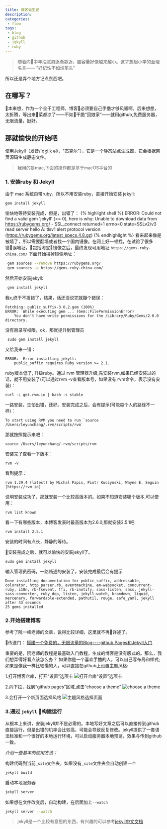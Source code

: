 ```yaml
---
title: 博客诞生记
description: 
categories:
 - flow
tags:
 - blog
 - github
 - jekyll
 - ruby
---
```


> 随着向中年油腻男逐渐靠近，脑容量好像越来越小。这才想起小学的至理名言——
>"好记性不如烂笔头"

所以还是弄个地方记点东西吧。
## 在哪写？

本来想，作为一个全干工程师，博客必须要自己手撸才够风骚啊。后来想想，太折腾，等出来菜都凉了——不如干脆“回娘家”——就用github,免费服务器，无限流量，挺好。

## 那就愉快的开始吧
使用Jekyll（发音/'dʒiːk əl/，"杰克尔"），它是一个静态站点生成器，它会根据网页源码生成静态文件。
>我用的是mac,下面的操作都是基于macOS平台的

### 1. 安装ruby 和 Jekyll
由于 mac 系统自带ruby，所以不用安装ruby，直接开始安装 jekyll:
```sh
gem install jekyll
```
愉快地等待安装完成，但是，出错了：
{% highlight shell %}
ERROR:  Could not find a valid gem 'jekyll' (>= 0), here is why:
          Unable to download data from https://rubygems.org/ - SSL_connect returned=1 errno=0 state=SSLv2/v3 read server hello A: tlsv1 alert protocol version (https://rubygems.org/latest_specs.4.8.gz)
{% endhighlight %}
看来起来像是被墙了，所以需要翻墙或者找一个国内镜像。在网上好一顿找，在试验了很多错误地址，包括淘宝镜像之后，最终发现可用地址 `https://gems.ruby-china.com/`
下面开始换掉镜像地址：
```sh
 gem sources --remove https://rubygems.org/
 gem sources -a https://gems.ruby-china.com/
```
然后开始安装jekyll:
```sh
 gem install jekyll
```
我x,终于不报错了，结果，话还没说完就蹦个错误：
```shell
Fetching: public_suffix-3.0.2.gem (100%)
ERROR:  While executing gem ... (Gem::FilePermissionError)
    You don't have write permissions for the /Library/Ruby/Gems/2.0.0 directory.
```
没有目录写权限，ok，那就提升到管理员
```shell
 sudo gem install jekyll
```
又给我来一错：
```shell
ERROR:  Error installing jekyll:
	public_suffix requires Ruby version >= 2.1.
```
ruby版本低了,
升级ruby。通过 rvm 管理器升级,先安装rvm,如果已经安装过的话，就不用安装了(可以通过rvm -v查看版本号，如果没有 rvm命令，表示没有安装)：
```shell
curl -L get.rvm.io | bash -s stable
```
一路安装，生怕出错，还好。安装完成之后，会有提示(可能每个人的路径不一样)：
```
To start using RVM you need to run `source /Users/leyunchang/.rvm/scripts/rvm`
```
那就按照提示来吧：
```shell
source /Users/leyunchang/.rvm/scripts/rvm
```
安装完了查看一下版本：
```shell
rvm -v
```
看到提示：
```shell
rvm 1.29.4 (latest) by Michal Papis, Piotr Kuczynski, Wayne E. Seguin [https://rvm.io]
```
说明安装成功了，那就安装一个比较高版本的。如果不知道安装哪个版本,可以使用：
```shell
rvm list known
```
看一下有哪些版本，本博客发表时最高版本为2.6.0,那就安装2.5.1吧:
```shell
rvm install 2.5.1
```
安装的时间有点长，静静的等待。

安装完成之后，就可以愉快的安装jekyll了。
```shell
sudo gem install jekyll
```
输入管理员密码，一路畅通的安装了。安装完成最后会有提示
```shell
Done installing documentation for public_suffix, addressable, colorator, http_parser.rb, eventmachine, em-websocket, concurrent-ruby, i18n, rb-fsevent, ffi, rb-inotify, sass-listen, sass, jekyll-sass-converter, ruby_dep, listen, jekyll-watch, kramdown, liquid, mercenary, forwardable-extended, pathutil, rouge, safe_yaml, jekyll after 43 seconds
25 gems installed
```
### 2.开始搭建博客
参考了阮一峰老师的文章，说得比较详细，这里就不再详述了。

传送门： [搭建一个免费的，无限流量的Blog----github Pages和Jekyll入门](http://www.ruanyifeng.com/blog/2012/08/blogging_with_jekyll.html)

重要的是，阮老师的教程是最基础入门教程，生成的博客是没有版式的。那么，我们想弄得好看点该怎么办？
如果你是一个喜欢手撸的人，可以自己写布局和样式;如果是像我一样比较懒的人，可以直接在github上设置主题风格:

1.打开博客仓库，打开“设置”选项卡
![打开仓库“设置”选项卡]({{site.baseurl}}/assets/images/2018/08/open-setting.png)

2.向下拉，找到“github pages”区域,点击“choose a theme”
![choose a theme]({{site.baseurl}}/assets/images/2018/08/github-pages.png)

3.会打开一个新页面选择风格
![主题风格选择页面]({{site.baseurl}}/assets/images/2018/08/theme.png)

### 3.通过 `jekyll` 构建运行
从根本上来讲，安装jekyll并不是必需的。本地写好文章之后可以直接传到github直接运行，但是出错的机率会比较高，可能会导致反复修改。jekyll提供了一套语法标准和一个很好的本地运行环境，可以启动服务器本地预览，效果与传到github一致。

*介绍一些基本的使用方法：*

构建代码到当前`_site`文件夹，如果没有`_site`文件夹会自动创建一个
```shell
jekyll build
```

启动本地服务器
```sh
jekyll server
```

如果想在文件改变后，自动构建，在后面加上`--watch`
```sh
jekyll server --watch
```
>jekyll是一个比较有意思的东西，有兴趣的可以参考[jekyll中文文档](https://www.jekyll.com.cn/)
